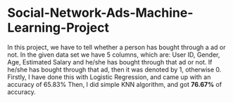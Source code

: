 # Social-Network-Ads-Machine-Learning-Project
In this project, we have to tell whether a person has bought through a ad or not.
In the given data set we have 5 columns, which are: User ID, Gender, Age, Estimated Salary and he/she has bought through that ad or not.
If he/she has bought through that ad, then it was denoted by 1, otherwise 0.
Firstly, I have done this with Logistic Regression, and came up with an accuracy of 65.83%
Then, I did simple KNN algorithm, and got **76.67%** of accuracy.
